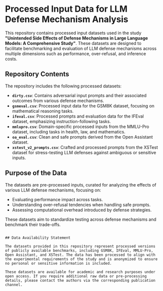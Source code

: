 

# Processed Input Data for LLM Defense Mechanism Analysis

This repository contains processed input datasets used in the study **"Unintended Side Effects of Defense Mechanisms in Large Language Models: A Comprehensive Study"**. These datasets are designed to facilitate benchmarking and evaluation of LLM defense mechanisms across multiple dimensions such as performance, over-refusal, and inference costs.

## Repository Contents

The repository includes the following processed datasets:

- **`dirty.csv`**: Contains adversarial input prompts and their associated outcomes from various defense mechanisms.
- **`gsmeval.csv`**: Processed input data for the GSM8K dataset, focusing on mathematical reasoning tasks.
- **`ifeval.csv`**: Processed prompts and evaluation data for the IFEval dataset, emphasizing instruction-following tasks.
- **`mmlupro.csv`**: Domain-specific processed inputs from the MMLU-Pro dataset, including tasks in health, law, and mathematics.
- **`oa_eval.csv`**: Clean and safe prompts derived from the Open Assistant dataset.
- **`xstest_v2_prompts.csv`**: Crafted and processed prompts from the XSTest dataset for stress-testing LLM defenses against ambiguous or sensitive inputs.

## Purpose of the Data

The datasets are pre-processed inputs, curated for analyzing the effects of various LLM defense mechanisms, focusing on:
- Evaluating performance impact across tasks.
- Understanding over-refusal tendencies when handling safe prompts.
- Assessing computational overhead introduced by defense strategies.

These datasets aim to standardize testing across defense mechanisms and benchmark their trade-offs.


```

## Data Availability Statement

The datasets provided in this repository represent processed versions of publicly available benchmarks, including GSM8K, IFEval, MMLU-Pro, Open Assistant, and XSTest. The data has been processed to align with the experimental requirements of the study and is anonymized to ensure no personal or sensitive information is included.

These datasets are available for academic and research purposes under open access. If you require additional raw data or pre-processing details, please contact the authors via the corresponding publication channel.

